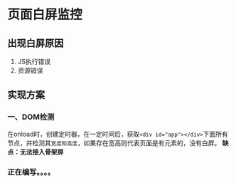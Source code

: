 # 页面白屏监控

## 出现白屏原因
1. JS执行错误
2. 资源错误

## 实现方案

### 一、DOM检测
在onload时，创建定时器，在一定时间后，获取`<div id="app"></div>`下面所有节点，并检测其`宽度和高度`，如果存在宽高则代表页面是有元素的，没有白屏。
**缺点：无法接入骨架屏**

### 正在编写。。。。

